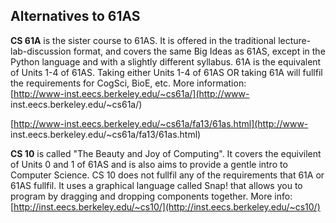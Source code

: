 ## Alternatives to 61AS

**CS 61A** is the sister course to 61AS. It is offered in the traditional lecture-lab-discussion format, and covers the same Big Ideas as 61AS, except in the Python language and with a slightly different syllabus. 61A is the equivalent of Units 1-4 of 61AS. Taking either Units 1-4 of 61AS OR taking 61A will fullfil the requirements for CogSci, BioE, etc. More information:  
[http://www-inst.eecs.berkeley.edu/~cs61a/](http://www-
inst.eecs.berkeley.edu/~cs61a/)

[http://www-inst.eecs.berkeley.edu/~cs61a/fa13/61as.html](http://www-
inst.eecs.berkeley.edu/~cs61a/fa13/61as.html)

**CS 10** is called "The Beauty and Joy of Computing". It covers the equivilent of Units 0 and 1 of 61AS and is also aims to provide a gentle intro to Computer Science. CS 10 does not fullfil any of the requirements that 61A or 61AS fullfil. It uses a graphical language called Snap! that allows you to program by dragging and dropping components together. More info: [http://inst.eecs.berkeley.edu/~cs10/](http://inst.eecs.berkeley.edu/~cs10/)


